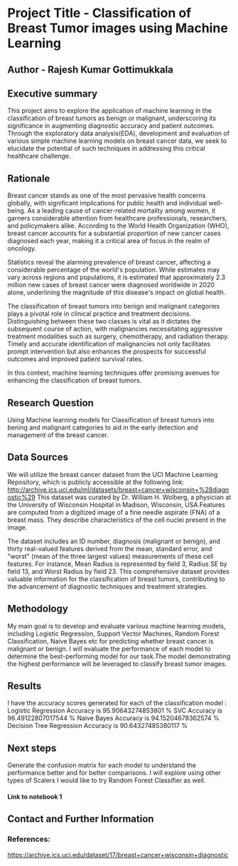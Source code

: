 # Project Title - Classification of Breast Tumor images using Machine Learning
## Author - Rajesh Kumar Gottimukkala

## Executive summary
This project aims to explore the application of machine learning in the classification of breast tumors as benign or malignant, underscoring its significance in augmenting diagnostic accuracy and patient outcomes. Through the exploratory data analysis(EDA), development and evaluation of various simple machine learning models on breast cancer data, we seek to elucidate the potential of such techniques in addressing this critical healthcare challenge.

## Rationale
Breast cancer stands as one of the most pervasive health concerns globally, with significant implications for public health and individual well-being. As a leading cause of cancer-related mortality among women, it garners considerable attention from healthcare professionals, researchers, and policymakers alike. According to the World Health Organization (WHO), breast cancer accounts for a substantial proportion of new cancer cases diagnosed each year, making it a critical area of focus in the realm of oncology.

Statistics reveal the alarming prevalence of breast cancer, affecting a considerable percentage of the world's population. While estimates may vary across regions and populations, it is estimated that approximately 2.3 million new cases of breast cancer were diagnosed worldwide in 2020 alone, underlining the magnitude of this disease's impact on global health.

The classification of breast tumors into benign and malignant categories plays a pivotal role in clinical practice and treatment decisions. Distinguishing between these two classes is vital as it dictates the subsequent course of action, with malignancies necessitating aggressive treatment modalities such as surgery, chemotherapy, and radiation therapy. Timely and accurate identification of malignancies not only facilitates prompt intervention but also enhances the prospects for successful outcomes and improved patient survival rates.

In this context, machine learning techniques offer promising avenues for enhancing the classification of breast tumors.

## Research Question
Using Machine learning models for Classification of breast tumors into bening and malignant categories to aid in the early detection and management of the breast cancer.

## Data Sources
We will utilize the breast cancer dataset from the UCI Machine Learning Repository, which is publicly accessible at the following link: http://archive.ics.uci.edu/ml/datasets/breast+cancer+wisconsin+%28diagnostic%29 This dataset was curated by Dr. William H. Wolberg, a physician at the University of Wisconsin Hospital in Madison, Wisconsin, USA.Features are computed from a digitized image of a fine needle aspirate (FNA) of a breast mass. They describe
characteristics of the cell nuclei present in the image.

The dataset includes an ID number, diagnosis (malignant or benign), and thirty real-valued features derived from the mean, standard error, and "worst" (mean of the three largest values) measurements of these cell features. For instance, Mean Radius is represented by field 3, Radius SE by field 13, and Worst Radius by field 23. This comprehensive dataset provides valuable information for the classification of breast tumors, contributing to the advancement of diagnostic techniques and treatment strategies.

## Methodology
My main goal is to develop and evaluate various machine learning models, including Logistic Regression, Support Vector Machines, Random Forest Classification, Naive Bayes etc for predicting whether breast cancer is malignant or benign. I will evaluate the performance of each model to determine the best-performing model for our task.The model demonstrating the highest performance will be leveraged to classify breast tumor images.

## Results
I have the accuracy scores generated for each of the classification model : 
Logistic Regression Accuracy is  95.90643274853801 %
SVC Accuracy is  96.49122807017544 %
Naive Bayes Accuracy is  94.15204678362574 %
Decision Tree Regression Accuracy is  90.64327485380117 %

## Next steps
Generate the confusion matrix for each model to understand the performance better and for better comparisons.
I will explore using other types of Scalers
I would like to try Random Forest Classifier as well.


#### Link to notebook 1 

## Contact and Further Information

### References: 
https://archive.ics.uci.edu/dataset/17/breast+cancer+wisconsin+diagnostic
